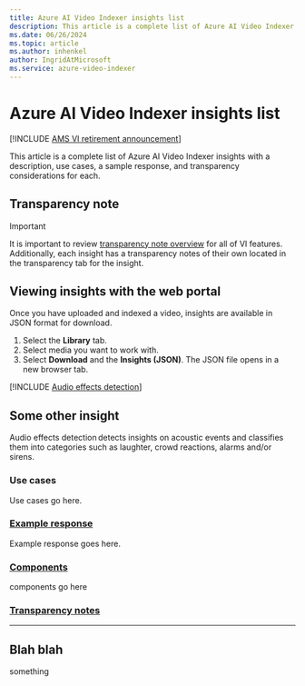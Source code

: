```yaml
---
title: Azure AI Video Indexer insights list 
description: This article is a complete list of Azure AI Video Indexer insights with a description, use cases and a sample response.
ms.date: 06/26/2024
ms.topic: article
ms.author: inhenkel
author: IngridAtMicrosoft
ms.service: azure-video-indexer
---
```


# Azure AI Video Indexer insights list

[!INCLUDE [AMS VI retirement announcement](./includes/important-ams-retirement-avi-announcement.md)]

This article is a complete list of Azure AI Video Indexer insights with a description, use cases, a sample response, and transparency considerations for each.

## Transparency note

> [!IMPORTANT]
> It is important to review [transparency note overview](/legal/azure-video-indexer/transparency-note?context=/azure/azure-video-indexer/context/context) for all of VI features. Additionally, each insight has a transparency notes of their own located in the transparency tab for the insight.

## Viewing insights with the web portal

Once you have uploaded and indexed a video, insights are available in JSON format for download.

1. Select the **Library** tab.
1. Select media you want to work with.
1. Select **Download** and the **Insights (JSON)**. The JSON file opens in a new browser tab.

[!INCLUDE [Audio effects detection](./includes/audio-effects-detection.md)]

## Some other insight

Audio effects detection detects insights on acoustic events and classifies them into categories such as laughter, crowd reactions, alarms and/or sirens.

### Use cases

Use cases go here.

### [Example response](#tab/otherresponse)

Example response goes here.

### [Components](#tab/othercomponents)

components go here

### [Transparency notes](#tab/othercomponentstransnote)



---

## Blah blah
something